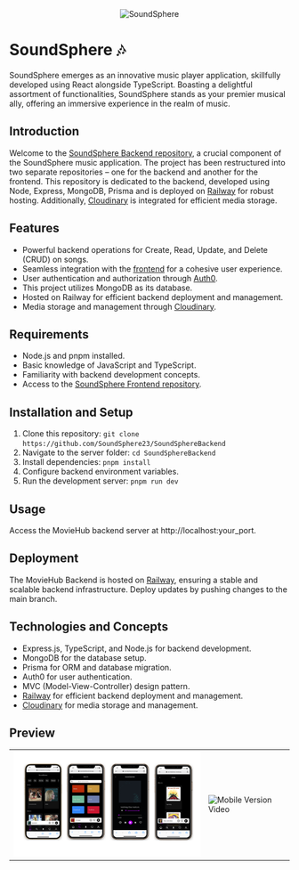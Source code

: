 <div align="center">
  <img src="https://res.cloudinary.com/dnmoqsjh7/image/upload/v1706262172/assets/IconoPagina_onwriy.jpg" alt="SoundSphere" width="300">
</div>

# SoundSphere 🎶

SoundSphere emerges as an innovative music player application, skillfully developed using React alongside TypeScript. Boasting a delightful assortment of functionalities, SoundSphere stands as your premier musical ally, offering an immersive experience in the realm of music.

## Introduction

Welcome to the [SoundSphere Backend repository](https://github.com/SoundSphere23/SoundSphereBackend), a crucial component of the SoundSphere music application. The project has been restructured into two separate repositories – one for the backend and another for the frontend. This repository is dedicated to the backend, developed using Node, Express, MongoDB, Prisma and is deployed on [Railway](https://railway.app/) for robust hosting. Additionally, [Cloudinary](https://cloudinary.com/) is integrated for efficient media storage.

## Features

- Powerful backend operations for Create, Read, Update, and Delete (CRUD) on songs.
- Seamless integration with the [frontend](https://github.com/ivanlomoro/SoundSphere) for a cohesive user experience.
- User authentication and authorization through [Auth0](https://auth0.com/).
- This project utilizes MongoDB as its database.
- Hosted on Railway for efficient backend deployment and management.
- Media storage and management through [Cloudinary](https://cloudinary.com/).

## Requirements

- Node.js and pnpm installed.
- Basic knowledge of JavaScript and TypeScript.
- Familiarity with backend development concepts.
- Access to the [SoundSphere Frontend repository](https://github.com/ivanlomoro/SoundSphere).

## Installation and Setup

1. Clone this repository: `git clone https://github.com/SoundSphere23/SoundSphereBackend`
2. Navigate to the server folder: `cd SoundSphereBackend`
3. Install dependencies: `pnpm install`
4. Configure backend environment variables.
5. Run the development server: `pnpm run dev`

## Usage

Access the MovieHub backend server at http://localhost:your_port.

## Deployment

The MovieHub Backend is hosted on [Railway](https://railway.app/), ensuring a stable and scalable backend infrastructure. Deploy updates by pushing changes to the main branch.

## Technologies and Concepts

- Express.js, TypeScript, and Node.js for backend development.
- MongoDB for the database setup.
- Prisma for ORM and database migration.
- Auth0 for user authentication.
- MVC (Model-View-Controller) design pattern.
- [Railway](https://railway.app/) for efficient backend deployment and management.
- [Cloudinary](https://cloudinary.com/) for media storage and management.

## Preview

<table>
  <tr>
    <td><img src="./src/assets/imgs/SoundSphere.png" alt="Mobile Version Photo" width="400"/></td>
    <td><img src="./src/assets/imgs/soundsphere.gif" alt="Mobile Version Video" width="400"/></td>
  </tr>
</table>